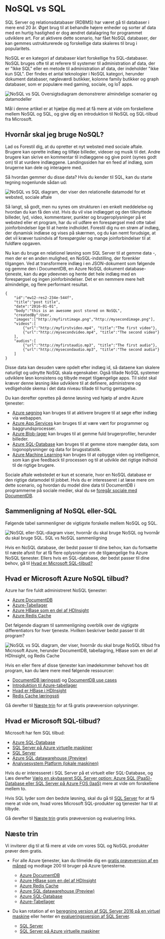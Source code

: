 <properties
    pageTitle="Hvornår skal jeg bruge NoSQL vs SQL | Microsoft Azure"
    description="Sammenlign fordelene ved at bruge NoSQL ikke-relationelle løsninger kontra SQL-løsninger. Få mere at vide om et af Microsoft Azure NoSQL tjenester eller SQL Server bedst passer til det pågældende scenarie."
    keywords="nosql eller-sql, hvornår du skal bruge NoSQL, sql vs nosql"
    services="documentdb"
    documentationCenter=""
    authors="mimig1"
    manager="jhubbard"
    editor=""/>

<tags
    ms.service="documentdb"
    ms.workload="data-services"
    ms.tgt_pltfrm="na"
    ms.devlang="dotnet"
    ms.topic="article" 
    ms.date="06/24/2016"
    ms.author="mimig"/>

# <a name="nosql-vs-sql"></a>NoSQL vs SQL

SQL Server og relationsdatabaser (RDBMS) har været gå til databaser i mere end 20 år. Øget brug til at behandle højere enheder og sorter af data med en hurtig hastighed er dog ændret datalagring for programmet udviklere art. For at aktivere dette scenario, har fået NoSQL databaser, der kan gemmes ustrukturerede og forskellige data skaleres til brug i popularitets. 

NoSQL er en kategori af databaser klart forskellige fra SQL-databaser. NoSQL bruges ofte til at referere til systemer til administration af data, der er "Ikke SQL" eller en metode til administration af data, der indeholder "ikke kun SQL". Der findes et antal teknologier i NoSQL kategori, herunder dokument databaser, nøgleværdi butikker, kolonne family butikker og graph databaser, som er populære med gaming, sociale, og IoT apps.

![NoSQL vs SQL Oversigtsdiagram demonstrerer almindelige scenarier og datamodeller](./media/documentdb-nosql-vs-sql/nosql-vs-sql-overview.png)

Mål i denne artikel er at hjælpe dig med at få mere at vide om forskellene mellem NoSQL og SQL, og give dig en introduktion til NoSQL og SQL-tilbud fra Microsoft.  

## <a name="when-to-use-nosql"></a>Hvornår skal jeg bruge NoSQL?

Lad os Forestil dig, at du opretter et nyt websted med sociale aftale. Brugere kan oprette indlæg og tilføje billeder, videoer og musik til det. Andre brugere kan skrive en kommentar til indlæggene og give point (synes godt om) til at vurdere indlæggene. Landingssiden har en feed af indlæg, som brugerne kan dele og interagere med. 

Så hvordan gemmer du disse data? Hvis du kender til SQL, kan du starte tegning nogenlunde sådan ud:

![NoSQL vs SQL diagram, der viser den relationelle datamodel for et websted, sociale aftale](./media/documentdb-nosql-vs-sql/nosql-vs-sql-social.png)

Så langt, så godt, men nu synes om strukturen i en enkelt meddelelse og hvordan du kan få den vist. Hvis du vil vise indlægget og den tilknyttede billeder, lyd, video, kommentarer, punkter og brugeroplysninger på et websted eller et program, har du vil udføre en forespørgsel med otte tabel joinforbindelser lige til at hente indholdet. Forestil dig nu en strøm af indlæg, der dynamisk indlæse og vises på skærmen, og du kan nemt forudsige, at det vil kræver tusindvis af forespørgsler og mange joinforbindelser til at fuldføre opgaven.

Nu kan du bruge en relationel løsning som SQL Server til at gemme data -, men der er en anden mulighed, en NoSQL-indstilling, der forenkler tilgangen. Ved at transformere indlæg i en JSON-dokument som følgende og gemme den i DocumentDB, en Azure NoSQL dokument database-tjeneste, kan du øge ydeevnen og hente det hele indlæg med en forespørgsel og ingen joinforbindelser. Det er en nemmere mere helt almindelige, og flere performant resultat.

    {
        "id":"ew12-res2-234e-544f",
        "title":"post title",
        "date":"2016-01-01",
        "body":"this is an awesome post stored on NoSQL",
        "createdBy":User,
        "images":["http://myfirstimage.png","http://mysecondimage.png"],
        "videos":[
            {"url":"http://myfirstvideo.mp4", "title":"The first video"},
            {"url":"http://mysecondvideo.mp4", "title":"The second video"}
        ],
        "audios":[
            {"url":"http://myfirstaudio.mp3", "title":"The first audio"},
            {"url":"http://mysecondaudio.mp3", "title":"The second audio"}
        ]
    }

Disse data kan desuden være opdelt efter indlæg id, så dataene kan skalere naturligt og udnytte NoSQL skala egenskaber. Også tillade NoSQL systemer udviklere løsn konsistens og tilbyde meget tilgængelige apps.  Til sidst skal kræver denne løsning ikke udviklere til at definere, administrere og vedligeholde skema i det data niveau tillade til hurtig gentagelse.

Du kan derefter oprettes på denne løsning ved hjælp af andre Azure tjenester:

- [Azure søgning](https://azure.microsoft.com/services/search/) kan bruges til at aktivere brugere til at søge efter indlæg via webappen.
- [Azure App Services](https://azure.microsoft.com/services/app-service/) kan bruges til at være vært for programmer og baggrundsprocesser.
- [Azure Blob-lager](https://azure.microsoft.com/services/storage/) kan bruges til at gemme fuld brugerprofiler, herunder billeder.
- [Azure SQL-Database](https://azure.microsoft.com/services/sql-database/) kan bruges til at gemme store mængder data, som logonoplysninger og data for brugsstatistik.
- [Azure Machine Learning](https://azure.microsoft.com/services/machine-learning/) kan bruges til at opbygge viden og intelligence, som kan give feedback til processen og til at udvikle det rigtige indhold til de rigtige brugere.

Sociale aftale webstedet er kun et scenarie, hvor en NoSQL database er den rigtige datamodel til jobbet. Hvis du er interesseret i at læse mere om dette scenario, og hvordan du model dine data til DocumentDB i programmerne på sociale medier, skal du se [foregår sociale med DocumentDB](documentdb-social-media-apps.md). 

## <a name="nosql-vs-sql-comparison"></a>Sammenligning af NoSQL eller-SQL

Følgende tabel sammenligner de vigtigste forskelle mellem NoSQL og SQL. 

![NoSQL eller-SQL-diagram viser, hvornår du skal bruge NoSQL og hvornår du skal bruge SQL. SQL vs NoSQL sammenligning](./media/documentdb-nosql-vs-sql/nosql-vs-sql-comparison.png)

Hvis en NoSQL database, der bedst passer til dine behov, kan du fortsætte til næste afsnit for at få flere oplysninger om de tilgængelige fra Azure NoSQL tjenester. Ellers hvis en SQL-database, der bedst passer til dine behov, gå til [Hvad er Microsoft SQL-tilbud?](#what-are-the-microsoft-sql-offerings)

## <a name="what-are-the-microsoft-azure-nosql-offerings"></a>Hvad er Microsoft Azure NoSQL tilbud?

Azure har fire fuldt administreret NoSQL tjenester: 

- [Azure DocumentDB](https://azure.microsoft.com/services/documentdb/)
- [Azure-Tabellager](https://azure.microsoft.com/services/storage/)
- [Azure HBase som en del af HDInsight](https://azure.microsoft.com/services/hdinsight/)
- [Azure Redis Cache](https://azure.microsoft.com/services/cache/)

Det følgende diagram til sammenligning overblik over de vigtigste differentiators for hver tjeneste. Hvilken beskriver bedst passer til dit program? 

![NoSQL vs SQL diagram, der viser, hvornår du skal bruge NoSQL tilbud fra Microsoft Azure, herunder DocumentDB, tabellagring, HBase som en del af HDInsight, og Redis Cache](./media/documentdb-nosql-vs-sql/nosql-vs-sql-documentdb-storage-hbase-hdinsight-redis-cache.png)

Hvis en eller flere af disse tjenester kan imødekommer behovet hos dit program, kan du lære mere med følgende ressourcer: 

- [DocumentDB læringssti](https://azure.microsoft.com/documentation/learning-paths/documentdb/) og [DocumentDB use cases](documentdb-use-cases.md)
- [Introduktion til Azure-tabellager](../storage/storage-dotnet-how-to-use-tables.md)
- [Hvad er HBase i HDInsight](../hdinsight/hdinsight-hbase-overview.md)
- [Redis Cache læringssti](https://azure.microsoft.com/documentation/learning-paths/redis-cache/)

Gå derefter til [Næste trin](#next-steps) for at få gratis prøveversion oplysninger.

## <a name="what-are-the-microsoft-sql-offerings"></a>Hvad er Microsoft SQL-tilbud?

Microsoft har fem SQL tilbud: 

- [Azure SQL-Database](https://azure.microsoft.com/services/sql-database/)
- [SQL Server på Azure virtuelle maskiner](https://azure.microsoft.com/services/virtual-machines/sql-server/)
- [SQL Server](https://www.microsoft.com/server-cloud/products/sql-server-2016/)
- [Azure SQL datawarehouse (Preview)](https://azure.microsoft.com/services/sql-data-warehouse/)
- [Analysesystem Platform (lokale maskinen)](https://www.microsoft.com/en-us/server-cloud/products/analytics-platform-system/)

Hvis du er interesseret i SQL Server på et virtuelt eller SQL-Database, og Læs derefter [Vælg en skybaseret SQL Server option: Azure SQL (PaaS)-Database eller SQL Server på Azure FOS (IaaS)](../sql-database/sql-database-paas-vs-sql-server-iaas.md) mere at vide om forskellene mellem to.

Hvis SQL lyder som den bedste løsning, skal du gå til [SQL Server](https://www.microsoft.com/server-cloud/products/) for at få mere at vide om, hvad vores Microsoft SQL-produkter og tjenester har til at tilbyde.

Gå derefter til [Næste trin](#next-steps) gratis prøveversion og evaluering links.

## <a name="next-steps"></a>Næste trin

Vi inviterer dig til at få mere at vide om vores SQL og NoSQL produkter prøver dem gratis. 

- For alle Azure tjenester, kan du tilmelde dig en [gratis prøveversion af en måned](https://azure.microsoft.com/pricing/free-trial/) og modtage 200 til bruger på Azure tjenesterne.
    - [Azure DocumentDB](https://azure.microsoft.com/services/documentdb/)
    - [Azure HBase som en del af HDInsight](https://azure.microsoft.com/services/hdinsight/)
    - [Azure Redis Cache](https://azure.microsoft.com/services/cache/)
    - [Azure SQL datawarehouse (Preview)](https://azure.microsoft.com/services/sql-data-warehouse/)
    - [Azure SQL-Database](https://azure.microsoft.com/services/sql-database/)
    - [Azure-Tabellager](https://azure.microsoft.com/services/storage/)

- Du kan rotation af en [beregning version af SQL Server 2016 på en virtuel maskine](https://azure.microsoft.com/marketplace/partners/microsoft/sqlserver2016ctp33evaluationwindowsserver2012r2/) eller henter en [evalueringsversion af SQL Server](https://www.microsoft.com/en-us/evalcenter/evaluate-sql-server-2016).
    - [SQL Server](https://www.microsoft.com/server-cloud/products/sql-server-2016/)
    - [SQL Server på Azure virtuelle maskiner](https://azure.microsoft.com/services/virtual-machines/sql-server/)

